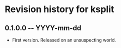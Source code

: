 # Revision history for ksplit

## 0.1.0.0 -- YYYY-mm-dd

* First version. Released on an unsuspecting world.
